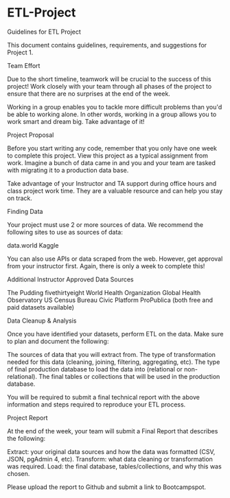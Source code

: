 # ETL-Project
Guidelines for ETL Project

This document contains guidelines, requirements, and suggestions for Project 1.


Team Effort

Due to the short timeline, teamwork will be crucial to the success of this project! Work closely with your team through all phases of the project to ensure that there are no surprises at the end of the week.

Working in a group enables you to tackle more difficult problems than you'd be able to working alone. In other words, working in a group allows you to work smart and dream big. Take advantage of it!


Project Proposal

Before you start writing any code, remember that you only have one week to complete this project. View this project as a typical assignment from work. Imagine a bunch of data came in and you and your team are tasked with migrating it to a production data base.

Take advantage of your Instructor and TA support during office hours and class project work time. They are a valuable resource and can help you stay on track.


Finding Data

Your project must use 2 or more sources of data. We recommend the following sites to use as sources of data:


data.world
Kaggle


You can also use APIs or data scraped from the web. However, get approval from your instructor first. Again, there is only a week to complete this!


Additional Instructor Approved Data Sources


The Pudding
fivethirtyeight
World Health Organization Global Health Observatory
US Census Bureau
Civic Platform
ProPublica (both free and paid datasets available)



Data Cleanup & Analysis

Once you have identified your datasets, perform ETL on the data. Make sure to plan and document the following:


The sources of data that you will extract from.
The type of transformation needed for this data (cleaning, joining, filtering, aggregating, etc).
The type of final production database to load the data into (relational or non-relational).
The final tables or collections that will be used in the production database.


You will be required to submit a final technical report with the above information and steps required to reproduce your ETL process.


Project Report

At the end of the week, your team will submit a Final Report that describes the following:


Extract: your original data sources and how the data was formatted (CSV, JSON, pgAdmin 4, etc).
Transform: what data cleaning or transformation was required.
Load: the final database, tables/collections, and why this was chosen.


Please upload the report to Github and submit a link to Bootcampspot.